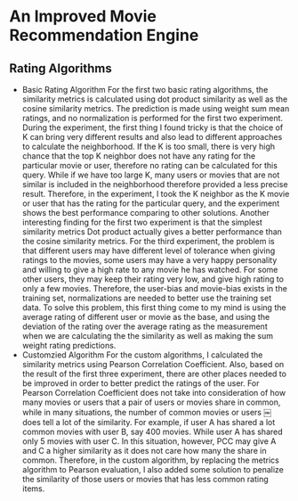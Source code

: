 An Improved Movie Recommendation Engine 
=======================================

Rating Algorithms
-----------------
* Basic Rating Algorithm 
For the first two basic rating algorithms, the similarity metrics is calculated using dot product similarity as well as the cosine similarity metrics. The prediction is made using weight sum mean ratings, and no normalization is performed for the first two experiment. During the experiment, the first thing I found tricky is that the choice of K can bring very different results and also lead to different approaches to calculate the neighborhood. If the K is too small, there is very high chance that the top K neighbor does not have any rating for the particular movie or user, therefore no rating can be calculated for this query. While if we have too large K, many users or movies that are not similar is included in the neighborhood therefore provided a less precise result. Therefore, in the experiment, I took the K neighbor as the K movie or user that has the rating for the particular query, and the experiment shows the best performance comparing to other solutions. Another interesting finding for the first two experiment is that the simplest similarity metrics Dot product actually gives a better performance than the cosine similarity metrics.
For the third experiment, the problem is that different users may have different level of tolerance when giving ratings to the movies, some users may have a very happy personality and willing to give a high rate to any movie he has watched. For some other users, they may keep their rating very low, and give high rating to only a few movies. Therefore, the user-bias and movie-bias exists in the training set, normalizations are needed to better use the training set data. To solve this problem, this first thing come to my mind is using the average rating of different user or movie as the base, and using the deviation of the rating over the average rating as the measurement when we are calculating the the similarity as well as making the sum weight rating predictions. 
* Customzied Algorithm 
For the custom algorithms, I calculated the similarity metrics using Pearson Correlation
Coefficient. Also, based on the result of the first three experiment, there are other places needed to be improved in order to better predict the ratings of the user. For Pearson Correlation Coefficient does not take into consideration of how many movies or users that a pair of users
or movies share in common, while in many situations, the number of common movies or users
￼
does tell a lot of the similarity. For example, if user A has shared a lot common movies with user B, say 400 movies. While user A has shared only 5 movies with user C. In this situation, however, PCC may give A and C a higher similarity as it does not care how many the share in common. Therefore, in the custom algorithm, by replacing the metrics algorithm to Pearson evaluation, I also added some solution to penalize the similarity of those users or movies
that has less common rating items.
